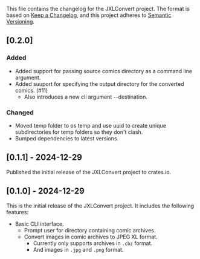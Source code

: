This file contains the changelog for the JXLConvert project. The format is based on [Keep a Changelog](https://keepachangelog.com/en/1.0.0/), and this project adheres to [Semantic Versioning](https://semver.org/spec/v2.0.0.html).

## [0.2.0]

### Added

- Added support for passing source comics directory as a command line argument.
- Added suuport for specifying the output directory for the converted comics. (#11)
   - Also introduces a new cli argument --destination.

### Changed

- Moved temp folder to os temp and use uuid to create unique subdirectories for temp folders so they don't clash.
- Bumped dependencies to latest versions.

## [0.1.1] - 2024-12-29

Published the initial release of the JXLConvert project to crates.io.

## [0.1.0] - 2024-12-29

This is the initial release of the JXLConvert project. It includes the following features:

- Basic CLI interface.
   - Prompt user for directory containing comic archives.
   - Convert images in comic archives to JPEG XL format.
      - Currently only supports archives in `.cbz` format.
      - And images in `.jpg` and `.png` format.
